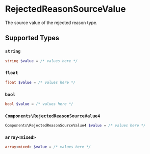 # RejectedReasonSourceValue

The source value of the rejected reason type.


## Supported Types

### `string`

```php
string $value = /* values here */
```

### `float`

```php
float $value = /* values here */
```

### `bool`

```php
bool $value = /* values here */
```

### `Components\RejectedReasonSourceValue4`

```php
Components\RejectedReasonSourceValue4 $value = /* values here */
```

### `array<mixed>`

```php
array<mixed> $value = /* values here */
```


